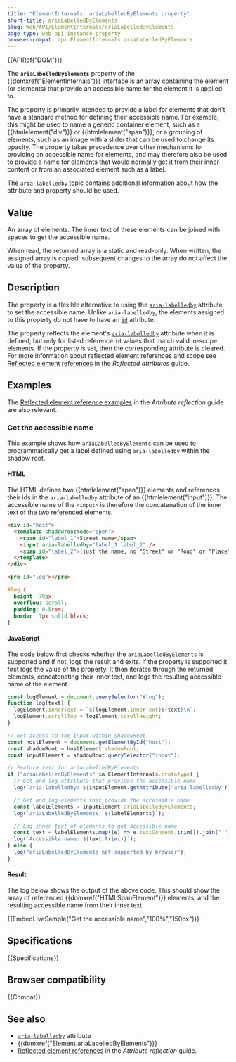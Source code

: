 ```yaml
---
title: "ElementInternals: ariaLabelledByElements property"
short-title: ariaLabelledByElements
slug: Web/API/ElementInternals/ariaLabelledByElements
page-type: web-api-instance-property
browser-compat: api.ElementInternals.ariaLabelledByElements
---
```


{{APIRef("DOM")}}

The **`ariaLabelledByElements`** property of the {{domxref("ElementInternals")}} interface is an array containing the element (or elements) that provide an accessible name for the element it is applied to.

The property is primarily intended to provide a label for elements that don't have a standard method for defining their accessible name.
For example, this might be used to name a generic container element, such as a {{htmlelement("div")}} or {{htmlelement("span")}}, or a grouping of elements, such as an image with a slider that can be used to change its opacity.
The property takes precedence over other mechanisms for providing an accessible name for elements, and may therefore also be used to provide a name for elements that would normally get it from their inner content or from an associated element such as a label.

The [`aria-labelledby`](/en-US/docs/Web/Accessibility/ARIA/Reference/Attributes/aria-labelledby) topic contains additional information about how the attribute and property should be used.

## Value

An array of elements.
The inner text of these elements can be joined with spaces to get the accessible name.

When read, the returned array is a static and read-only.
When written, the assigned array is copied: subsequent changes to the array do not affect the value of the property.

## Description

The property is a flexible alternative to using the [`aria-labelledby`](/en-US/docs/Web/Accessibility/ARIA/Reference/Attributes/aria-labelledby) attribute to set the accessible name.
Unlike `aria-labelledby`, the elements assigned to this property do not have to have an [`id`](/en-US/docs/Web/HTML/Global_attributes/id) attribute.

The property reflects the element's [`aria-labelledby`](/en-US/docs/Web/Accessibility/ARIA/Reference/Attributes/aria-labelledby) attribute when it is defined, but only for listed reference `id` values that match valid in-scope elements.
If the property is set, then the corresponding attribute is cleared.
For more information about reflected element references and scope see [Reflected element references](/en-US/docs/Web/API/Document_Object_Model/Reflected_attributes#reflected_element_references) in the _Reflected attributes_ guide.

## Examples

The [Reflected element reference examples](/en-US/docs/Web/API/Document_Object_Model/Reflected_attributes#setting_and_getting_reflected_element_references) in the _Attribute reflection_ guide are also relevant.

### Get the accessible name

This example shows how `ariaLabelledByElements` can be used to programmatically get a label defined using `aria-labelledby` within the shadow root.

#### HTML

The HTML defines two {{htmlelement("span")}} elements and references their ids in the `aria-labelledby` attribute of an {{htmlelement("input")}}.
The accessible name of the `<input>` is therefore the concatenation of the inner text of the two referenced elements.

```html
<div id="host">
  <template shadowrootmode="open">
    <span id="label_1">Street name</span>
    <input aria-labelledby="label_1 label_2" />
    <span id="label_2">(just the name, no "Street" or "Road" or "Place")</span>
  </template>
</div>
```

```html hidden
<pre id="log"></pre>
```

```css hidden
#log {
  height: 70px;
  overflow: scroll;
  padding: 0.5rem;
  border: 1px solid black;
}
```

#### JavaScript

The code below first checks whether the `ariaLabelledByElements` is supported and if not, logs the result and exits.
If the property is supported it first logs the value of the property.
It then iterates through the returned elements, concatenating their inner text, and logs the resulting accessible name of the element.

```js hidden
const logElement = document.querySelector("#log");
function log(text) {
  logElement.innerText = `${logElement.innerText}${text}\n`;
  logElement.scrollTop = logElement.scrollHeight;
}
```

```js
// Get access to the input within shadowRoot
const hostElement = document.getElementById("host");
const shadowRoot = hostElement.shadowRoot;
const inputElement = shadowRoot.querySelector("input");

// Feature test for ariaLabelledByElements
if ("ariaLabelledByElements" in ElementInternals.prototype) {
  // Get and log attribute that provides the accessible name
  log(`aria-labelledby: ${inputElement.getAttribute("aria-labelledby")}`);

  // Get and log elements that provide the accessible name
  const labelElements = inputElement.ariaLabelledByElements;
  log(`ariaLabelledByElements: ${labelElements}`);

  // Log inner text of elements to get accessible name
  const text = labelElements.map((e) => e.textContent.trim()).join(" ");
  log(`Accessible name: ${text.trim()}`);
} else {
  log("ariaLabelledByElements not supported by browser");
}
```

#### Result

The log below shows the output of the above code.
This should show the array of referenced {{domxref("HTMLSpanElement")}} elements, and the resulting accessible name from their inner text.

{{EmbedLiveSample("Get the accessible name","100%","150px")}}

## Specifications

{{Specifications}}

## Browser compatibility

{{Compat}}

## See also

- [`aria-labelledby`](/en-US/docs/Web/Accessibility/ARIA/Reference/Attributes/aria-labelledby) attribute
- {{domxref("Element.ariaLabelledByElements")}}
- [Reflected element references](/en-US/docs/Web/API/Document_Object_Model/Reflected_attributes#reflected_element_references) in the _Attribute reflection_ guide.
